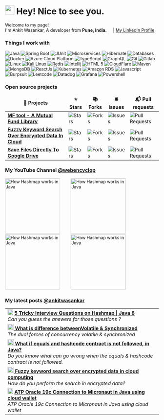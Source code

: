<h1><img src="https://emojis.slackmojis.com/emojis/images/1531849430/4246/blob-sunglasses.gif?1531849430" width="30"/> Hey! Nice to see you.</h1>


<p>Welcome to my page! </br> I'm Ankit Wasankar, A developer from <b>Pune, India.</b> <img src="https://cdn-icons-png.flaticon.com/512/10597/10597864.png" width="13"/> | <a href="https://www.linkedin.com/in/ankitwasankar/">My LinkedIn Profile</a></p>
<h3>Things I work with</h3>
<p>
  <img alt="Java" src="https://img.shields.io/badge/-Java-2088FF?style=flat-square&logo=oracle&logoColor=white" />
  <img alt="Spring Boot" src="https://img.shields.io/badge/Spring%20Boot-2088FF?style=flat-square&logo=springboot&logoColor=white" /> 
  <img alt="JUnit" src="https://img.shields.io/badge/junit-2088FF?style=flat-square&logo=junit5&logoColor=white" /> 
  <img alt="Microservices" src="https://img.shields.io/badge/-Microservices-2088FF?style=flat-square&logo=google-cloud&logoColor=white" />
  <img alt="Hibernate" src="https://img.shields.io/badge/-Hibernate-2088FF?style=flat-square&logo=Hibernate&logoColor=white" />
  <img alt="Databases" src="https://img.shields.io/badge/-Databases-2088FF?style=flat-square&logo=dbeaver&logoColor=white" />
  <img alt="Docker" src="https://img.shields.io/badge/-Docker-2088FF?style=flat-square&logo=docker&logoColor=white" />
  <img alt="Azure Cloud Platform" src="https://img.shields.io/badge/-Azure%20Cloud%20Platform-2088FF?style=flat-square&logo=iCloud&logoColor=white" />
  
  <img alt="TypeScript" src="https://img.shields.io/badge/-TypeScript-2088FF?style=flat-square&logo=typescript&logoColor=white" />
  <img alt="GraphQL" src="https://img.shields.io/badge/-GraphQL-2da327?style=flat-square&logo=graphql&logoColor=white" />
  
  <img alt="Git" src="https://img.shields.io/badge/-Git-2da327?style=flat-square&logo=git&logoColor=white" />
  <img alt="Gitlab" src="https://img.shields.io/badge/-Gitlab-2da327?style=flat-square&logo=gitlab&logoColor=white" />
  
  <img alt="Linux" src="https://img.shields.io/badge/-Linux-2da327?style=flat-square&logo=linux&logoColor=white" />
  <img alt="Kali Linux" src="https://img.shields.io/badge/-Kali_Linux-2da327?style=flat-square&logo=kali-linux&logoColor=white" />
  <img alt="Redis" src="https://img.shields.io/badge/-Redis-2da327?style=flat-square&logo=redis&logoColor=white" />
  <img alt="Intellij" src="https://img.shields.io/badge/-Intellij%20Idea-2da327?style=flat-square&logo=intellij-idea&logoColor=white" />
   <img alt="HTML 5" src="https://img.shields.io/badge/-HTML%205-2da327?style=flat-square&logo=html5&logoColor=white" />
  <img alt="CloudFlare" src="https://img.shields.io/badge/-Cloudflare-2da327?style=flat-square&logo=Cloudflare&logoColor=white" />
  <img alt="Maven" src="https://img.shields.io/badge/-Maven-2da327?style=flat-square&logo=apachemaven&logoColor=white" />
  <img alt="MongoDB" src="https://img.shields.io/badge/-MongoDB-2da327?style=flat-square&logo=mongodb&logoColor=white" />
  
  
  <img alt="ReactJs" src="https://img.shields.io/badge/-ReactJS-f54988?style=flat-square&logo=Node.js&logoColor=white" />  
  <img alt="Kubernetes" src="https://img.shields.io/badge/-Kubernetes-f54988?style=flat-square&logo=kubernetes&logoColor=white" />
  <img alt="Amazon RDS" src="https://img.shields.io/badge/-Amazon%20RDS-f54988?style=flat-square&logo=amazon-rds&logoColor=white" />
  <img alt="Javascript" src="https://img.shields.io/badge/-JavaScript-f54988?style=flat-square&logo=javascript&logoColor=white" />
  <img alt="Burpsuit" src="https://img.shields.io/badge/-burpsuite-f54988?style=flat-square&logo=burpsuite&logoColor=white" />
  <img alt="Leetcode" src="https://img.shields.io/badge/-LeetCode-f54988?style=flat-square&logo=LeetCode&logoColor=white" />
  <img alt="Datadog" src="https://img.shields.io/badge/-DATADOG-f54988?style=flat-square&logo=datadog&logoColor=white" />
  <img alt="Grafana" src="https://img.shields.io/badge/-Grafana-f54988?style=flat-square&logo=grafana&logoColor=white" />
  <img alt="Powershell" src="https://img.shields.io/badge/-Powershell-f54988?style=flat-square&logo=tmux&logoColor=white" />

  
</p>
<h3>Open source projects</h3>
<table>
  <thead align="center">
    <tr border: none;>
      <td><b>🎁 Projects</b></td>
      <td><b>⭐ Stars</b></td>
      <td><b>📚 Forks</b></td>
      <td><b>🛎 Issues</b></td>
	  <td><b>📬 Pull requests</b></td>
    </tr>
  </thead>
  <tbody>
    <tr>
      <td><a href="https://github.com/ankitwasankar/mftool-java"><b>MF tool - A Mutual Fund Library</b></a></td>
      <td><img alt="Stars" src="https://img.shields.io/github/stars/ankitwasankar/mftool-java?style=flat-square&labelColor=343b41"/></td>
      <td><img alt="Forks" src="https://img.shields.io/github/forks/ankitwasankar/mftool-java?style=flat-square&labelColor=343b41"/></td>
      <td><img alt="Issues" src="https://img.shields.io/github/issues/ankitwasankar/mftool-java?style=flat-square&labelColor=343b41"/></td>
	  <td><img alt="Pull Requests" src="https://img.shields.io/github/issues-pr/ankitwasankar/mftool-java?style=flat-square&labelColor=343b41"/></td>
    </tr>
	<tr>
      <td><a href="https://github.com/ankitwasankar/Fuzzy-keyword-search-over-encrypted-data-in-cloud-computing"><b>Fuzzy Keyword Search Over Encrypted Data In Cloud</b></a></td>
      <td><img alt="Stars" src="https://img.shields.io/github/stars/ankitwasankar/Fuzzy-keyword-search-over-encrypted-data-in-cloud-computing?style=flat-square&labelColor=343b41"/></td>
      <td><img alt="Forks" src="https://img.shields.io/github/forks/ankitwasankar/Fuzzy-keyword-search-over-encrypted-data-in-cloud-computing?style=flat-square&labelColor=343b41"/></td>
      <td><img alt="Issues" src="https://img.shields.io/github/issues/ankitwasankar/Fuzzy-keyword-search-over-encrypted-data-in-cloud-computing?style=flat-square&labelColor=343b41"/></td>
	  <td><img alt="Pull Requests" src="https://img.shields.io/github/issues-pr/ankitwasankar/Fuzzy-keyword-search-over-encrypted-data-in-cloud-computing?style=flat-square&labelColor=343b41"/></td>
    </tr>
	  <tr>
      <td><a href="https://github.com/ankitwasankar/Save-To-Google-Drive"><b>Save Files Directly To Google Drive</b></a></td>
      <td><img alt="Stars" src="https://img.shields.io/github/stars/ankitwasankar/Save-To-Google-Drive?style=flat-square&labelColor=343b41"/></td>
      <td><img alt="Forks" src="https://img.shields.io/github/forks/ankitwasankar/Save-To-Google-Drive?style=flat-square&labelColor=343b41"/></td>
      <td><img alt="Issues" src="https://img.shields.io/github/issues/ankitwasankar/Save-To-Google-Drive?style=flat-square&labelColor=343b41"/></td>
	  <td><img alt="Pull Requests" src="https://img.shields.io/github/issues-pr/ankitwasankar/Save-To-Google-Drive?style=flat-square&labelColor=343b41"/></td>
    </tr>
  </tbody>
</table>

<h3>My YouTube Channel <a href="https://www.youtube.com/@webencyclop">@webencyclop</a></h3>

<span>
<a href="http://www.youtube.com/watch?feature=player_embedded&v=-oafFAPgLao
" target="_blank"><img src="http://img.youtube.com/vi/-oafFAPgLao/0.jpg" 
alt="How Hashmap works in Java" width="180" /></a>
</span>
&nbsp;&nbsp;&nbsp;&nbsp;&nbsp;&nbsp;&nbsp;
<span>
<a href="http://www.youtube.com/watch?feature=player_embedded&v=CpVALR9HeTE
" target="_blank"><img src="http://img.youtube.com/vi/CpVALR9HeTE/0.jpg" 
alt="How Hashmap works in Java" width="180" /></a>
</span>
&nbsp;&nbsp;&nbsp;&nbsp;&nbsp;&nbsp;&nbsp;
<span>
<a href="http://www.youtube.com/watch?feature=player_embedded&v=TXV0_JhP8pY
" target="_blank"><img src="http://img.youtube.com/vi/TXV0_JhP8pY/0.jpg" 
alt="How Hashmap works in Java" width="180" /></a>
</span>
&nbsp;&nbsp;&nbsp;&nbsp;&nbsp;&nbsp;&nbsp;
<span>
<a href="http://www.youtube.com/watch?feature=player_embedded&v=LNNXQo5dIYA
" target="_blank"><img src="http://img.youtube.com/vi/LNNXQo5dIYA/0.jpg" 
alt="How Hashmap works in Java" width="180" /></a>
</span>

<h3>My latest posts <a href="https://medium.com/@ankitwasankar">@ankitwasankar</a></h3>

<table>
	<tr>
		<td>
		<img src="https://cdn-icons-png.flaticon.com/512/5968/5968933.png" width="18" alt="new" /> <a href="https://medium.com/@ankitwasankar/5-tricky-interview-questions-on-hashmap-java-8-a2c7185fd795"><b>5 Tricky Interview Questions on Hashmap | Java 8</b></a><br/><i>Can you guess the answers for those questions ?
		</td>
	</tr>
	<tr>
		<td>
		<a href="https://medium.com/@ankitwasankar/the-dual-forces-of-concurrency-volatile-synchronized-cf7da27950ec"><b><img src="https://cdn-icons-png.flaticon.com/512/5968/5968933.png" width="20" alt="new" /> What is difference betweenVolatile & Synchronized</b></a><br/><i>The dual forces of concurrency volatile & synchronized</i>
		</td>
	</tr>
	<tr>	
		<td>
		<a href="https://medium.com/@ankitwasankar/the-dual-forces-of-concurrency-volatile-synchronized-cf7da27950ec"><b><img src="https://cdn-icons-png.flaticon.com/512/5968/5968933.png" width="20" alt="new" /> What if equals and hashcode contract is not followed, in Java?</b></a><br/><i>Do you kmow what can go wrong when the equals & hashcode contract is not followed.
		</td>
	</tr>
	<tr>
		<td>
		<a href="https://medium.com/@ankitwasankar/the-dual-forces-of-concurrency-volatile-synchronized-cf7da27950ec"><b><img src="https://cdn-icons-png.flaticon.com/512/5968/5968933.png" width="20" alt="new" /> Fuzzy keyword search over encrypted data in cloud computing</b></a><br/><i>How do you perform the search in encrypted data?
		</td>
	</tr>
	<tr>
		<td>
		<img src="https://cdn-icons-png.flaticon.com/512/5968/5968933.png" width="18" alt="new" /> <a href="https://medium.com/@ankitwasankar/atp-oracle-19c-connection-to-micronaut-in-java-11-using-cloud-wallet-e341e8dca95f"><b>ATP Oracle 19c Connection to Micronaut in Java using cloud wallet</b></a><br/><i>ATP Oracle 19c Connection to Micronaut in Java using cloud wallet
		</td>
	</tr>
</table>



